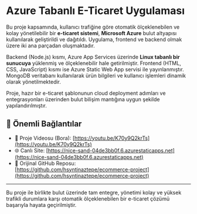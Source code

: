 # Azure Tabanlı E-Ticaret Uygulaması

Bu proje kapsamında, kullanıcı trafiğine göre otomatik ölçeklenebilen ve kolay yönetilebilir bir **e-ticaret sistemi**, **Microsoft Azure** bulut altyapısı kullanılarak geliştirildi ve dağıtıldı. Uygulama, frontend ve backend olmak üzere iki ana parçadan oluşmaktadır.

Backend (Node.js) kısmı, Azure App Services üzerinde **Linux tabanlı bir sunucuya** yüklenmiş ve ölçeklenebilir hale getirilmiştir. Frontend (HTML, CSS, JavaScript) kısmı ise Azure Static Web App servisi ile yayınlanmıştır. MongoDB veritabanı kullanılarak ürün bilgileri ve kullanıcı işlemleri dinamik olarak yönetilmektedir.

Proje, hazır bir e-ticaret şablonunun cloud deployment adımları ve entegrasyonları üzerinden bulut bilişim mantığına uygun şekilde yapılandırılmıştır.

## 🔗 Önemli Bağlantılar

- 🎥 Proje Videosu (Bora): [https://youtu.be/K70y9Q2krTs](https://youtu.be/K70y9Q2krTs)
- 🌐 Canlı Site: [https://nice-sand-04de3bb0f.6.azurestaticapps.net](https://nice-sand-04de3bb0f.6.azurestaticapps.net)
- 🔗 Orijinal GitHub Reposu: [https://github.com/hsyntinaztepe/ecommerce-project](https://github.com/hsyntinaztepe/ecommerce-project)

---

Bu proje ile birlikte bulut üzerinde tam entegre, yönetimi kolay ve yüksek trafikli durumlara karşı otomatik ölçeklenebilen bir e-ticaret çözümü başarıyla hayata geçirilmiştir.
